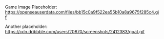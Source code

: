 




Game Image Placeholder: https://openseauserdata.com/files/bb15c0a9f522ea55b10a8a9675f285c4.gif


Another placeholder: https://cdn.dribbble.com/users/20870/screenshots/2412383/goat.gif